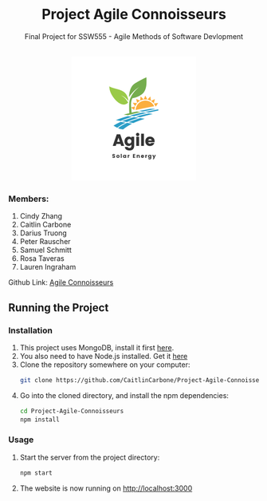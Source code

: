 <!-- PROJECT LOGO -->
<br />
<div align="center">

  <h1 align="center">Project Agile Connoisseurs</h1>
  <p align="center">
    Final Project for SSW555 - Agile Methods of Software Devlopment
    <br />
    <a href="https://github.com/CaitlinCarbone/Project-Agile-Connoisseurs/"></a>
    <br />
  </p>
  <img src="static/img/logo.png" height="250px">
</div>

<!-- CONTACT -->

### Members:

1. Cindy Zhang
2. Caitlin Carbone
3. Darius Truong
4. Peter Rauscher
5. Samuel Schmitt
6. Rosa Taveras
7. Lauren Ingraham

Github Link: [Agile Connoisseurs](https://github.com/CaitlinCarbone/Project-Agile-Connoisseurs/)

## Running the Project

### Installation

1. This project uses MongoDB, install it first [here](https://www.mongodb.com/try/download/community).
2. You also need to have Node.js installed. Get it [here](https://nodejs.org/en)
3. Clone the repository somewhere on your computer:
   ```bash
   git clone https://github.com/CaitlinCarbone/Project-Agile-Connoisseurs.git
   ```
4. Go into the cloned directory, and install the npm dependencies:
   ```bash
   cd Project-Agile-Connoisseurs
   npm install
   ```

### Usage

1. Start the server from the project directory:
   ```bash
   npm start
   ```
2. The website is now running on [http://localhost:3000](http://localhost:3000)
